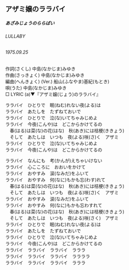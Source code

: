## アザミ嬢のララバイ
##### あざみじょうのららばい
###### LULLABY
###### 1975.09.25


作詞(さくし) 中島(なかじま)みゆき   
作曲(さっきょく)  中島(なかじま)みゆき  
編曲(へんきょく) (Ver.)   船山(ふなやま)基紀(もとき)  
唄(うた)  中島(なかじま)みゆき        
□ LYRIC (a)▼『アザミ嬢(じょう)のララバイ』  

ララバイ　ひとりで　眠(ねむ)れない夜(よる)は   
ララバイ　あたしを　たずねておいで   
ララバイ　ひとりで　泣(な)いてちゃみじめよ   
ララバイ　今夜(こんや)は　どこからかけてるの   
　春(はる)は菜(な)の花(はな)　秋(あき)には桔梗(ききょう)   
　そして　あたしは　いつも　夜(よる)咲(さ)く　アザミ   
ララバイ　ひとりで　泣(な)いてちゃみじめよ   
ララバイ　今夜(こんや)は　どこからかけてるの   
   
ララバイ　なんにも　考(かんが)えちゃいけない   
ララバイ　心こころに　おおいをかけて   
ララバイ　おやすみ　涙(なみだ)をふいて   
ララバイ　おやすみ　何(なに)もかも忘(わす)れて   
　春(はる)は菜(な)の花(はな)　秋(あき)には桔梗(ききょう)   
　そして　あたしは　いつも　夜(よる)咲(さ)く　アザミ   
ララバイ　おやすみ　涙(なみだ)をふいて   
ララバイ　おやすみ　何(なに)もかも忘わすれて   
　春(はる)は菜(な)の花(はな)　秋(あき)には桔梗(ききょう)   
　そして　あたしは　いつも　夜(よる)咲(さく)　アザミ   
ララバイ　ひとりで　眠(ねむ)れない夜(よる)は   
ララバイ　あたしを　たずねておいで   
ララバイ　ひとりで　泣(な)いてちゃみじめよ   
ララバイ　今夜(こんや)は　どこからかけてるの   
ララバイ　ララバイ　ララバイ　ラララ   
ララバイ　ララバイ　ララバイ　ララララ   
ララバイ　ララバイ　ララバイ　ラララ   
